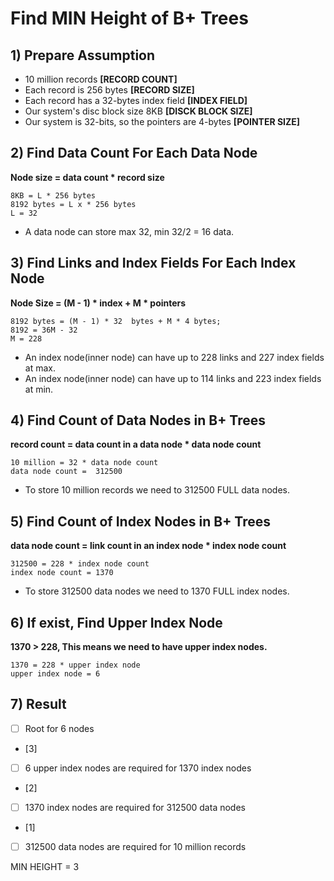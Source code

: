 ﻿# Find MIN Height of B+ Trees

## 1) Prepare Assumption
- 10 million records  **[RECORD COUNT]**
- Each record is 256 bytes **[RECORD SIZE]**
- Each record has a 32-bytes index field **[INDEX FIELD]**
- Our system's disc block size 8KB **[DISCK BLOCK SIZE]**
- Our system is 32-bits, so the pointers are 4-bytes **[POINTER SIZE]**

## 2) Find Data Count For Each Data Node


**Node size = data count * record size**

	8KB = L * 256 bytes
	8192 bytes = L x * 256 bytes
	L = 32

- A data node can store max 32, min 32/2 = 16 data.

## 3) Find Links and Index Fields For Each Index Node 

**Node Size = (M - 1) * index + M * pointers** 

	8192 bytes = (M - 1) * 32  bytes + M * 4 bytes;
	8192 = 36M - 32
	M = 228
	
- An index node(inner node) can have up to 228 links and 227 index fields at max.
- An index node(inner node) can have up to 114 links and 223 index fields at min.

## 4) Find Count of Data Nodes in B+ Trees
**record count = data count in a data node * data node count**

	10 million = 32 * data node count
	data node count =  312500

- To store 10 million records we need to 312500 FULL data nodes.

## 5) Find Count of Index Nodes in B+ Trees

**data node count = link count in an index node * index node count**

	312500 = 228 * index node count
	index node count = 1370

- To store 312500 data nodes we need to 1370  FULL index nodes.

## 6) If exist, Find Upper Index Node

**1370 > 228, This  means we need to have upper index nodes.**

	1370 = 228 * upper index node
	upper index node = 6

## 7) Result

 - [ ] Root for 6 nodes
 - [3] 
 - [ ] 6 upper index nodes are required for 1370 index nodes
 - [2] 
 - [ ]  1370 index nodes are required for 312500 data nodes
 - [1] 							
 - [ ]  312500 data nodes are required for 10 million records

MIN HEIGHT = 3
	
 
